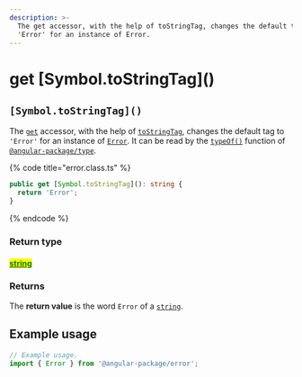 ```yaml
---
description: >-
  The get accessor, with the help of toStringTag, changes the default tag to
  'Error' for an instance of Error.
---
```


# get \[Symbol.toStringTag]\()

## `[Symbol.toStringTag]()`

The [`get`](https://developer.mozilla.org/en-US/docs/Web/JavaScript/Reference/Functions/get) accessor, with the help of [`toStringTag`](https://developer.mozilla.org/en-US/docs/Web/JavaScript/Reference/Global\_Objects/Symbol/toStringTag), changes the default tag to `'Error'` for an instance of [`Error`](broken-reference). It can be read by the [`typeOf()`](https://docs.angular-package.dev/v/type/helper/typeof) function of [`@angular-package/type`](https://docs.angular-package.dev/v/type/).

{% code title="error.class.ts" %}
```typescript
public get [Symbol.toStringTag](): string {
  return 'Error';
}
```
{% endcode %}

### Return type

#### <mark style="color:green;"></mark>[<mark style="color:green;">string</mark>](https://www.typescriptlang.org/docs/handbook/basic-types.html#string)<mark style="color:green;"></mark>

### Returns

The **return value** is the word `Error` of a [`string`](https://developer.mozilla.org/en-US/docs/Web/JavaScript/Reference/Global\_Objects/String).

## Example usage

```typescript
// Example usage.
import { Error } from '@angular-package/error';


```

